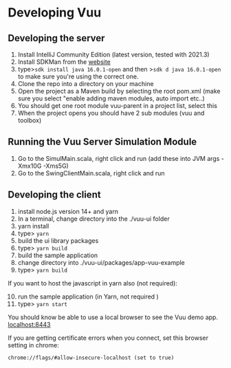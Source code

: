 # Developing Vuu

## Developing the server

1) Install IntelliJ Community Edition (latest version, tested with 2021.3)
2) Install SDKMan from the [website](https://sdkman.io/)
3) type>```sdk install java 16.0.1-open``` and then >```sdk d java 16.0.1-open``` to make sure you're using the correct one.
4) Clone the repo into a directory on your machine
5) Open the project as a Maven build by selecting the root pom.xml (make sure you select "enable adding maven modules, auto import etc..)
6) You should get one root module vuu-parent in a project list, select this
7) When the project opens you should have 2 sub modules (vuu and toolbox) 

## Running the Vuu Server Simulation Module

1) Go to the SimulMain.scala, right click and run (add these into JVM args -Xmx10G -Xms5G)
2) Go to the SwingClientMain.scala, right click and run

## Developing the client

1) install node.js version 14+ and yarn
2) In a terminal, change directory into the ./vuu-ui folder
3) yarn install
4) type> ```yarn```
5) build the ui library packages
6) type> ```yarn build```
7) build the sample application
8) change directory into ./vuu-ui/packages/app-vuu-example
9) type> ```yarn build```

If you want to host the javascript in yarn also (not required): 

10) run the sample application (in Yarn, not required ) 
11) type> ```yarn start```

You should know be able to use a local browser to see the Vuu demo app. [localhost:8443](https://localhost:8443/index.html) 

If you are getting certificate errors when you connect, set this browser setting in chrome: 

```
chrome://flags/#allow-insecure-localhost (set to true)
```